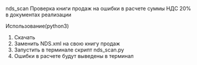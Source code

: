 nds_scan 
Проверка книги продаж на ошибки в расчете суммы НДС 20% в документах реализации

Использование(python3)
1. Скачать 
2. Заменить NDS.xml на свою книгу продаж
3. Запустить в терминале скрипт nds_scan.py
4. Ошибки в расчете будут выведены в терминал
